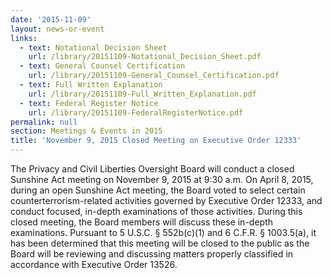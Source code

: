 ```yaml
---
date: '2015-11-09'
layout: news-or-event
links:
  - text: Notational Decision Sheet
    url: /library/20151109-Notational_Decision_Sheet.pdf
  - text: General Counsel Certification
    url: /library/20151109-General_Counsel_Certification.pdf
  - text: Full Written Explanation
    url: /library/20151109-Full_Written_Explanation.pdf
  - text: Federal Register Notice
    url: /library/20151109-FederalRegisterNotice.pdf
permalink: null
section: Meetings & Events in 2015
title: 'November 9, 2015 Closed Meeting on Executive Order 12333'
---
```

The Privacy and Civil Liberties Oversight Board will conduct a closed Sunshine Act meeting on November 9, 2015 at 9:30 a.m. On April 8, 2015, during an open Sunshine Act meeting, the Board voted to select certain counterterrorism-related activities governed by Executive Order 12333, and conduct focused, in-depth examinations of those activities. During this closed meeting, the Board members will discuss these in-depth examinations. Pursuant to 5 U.S.C. § 552b(c)(1) and 6 C.F.R. § 1003.5(a), it has been determined that this meeting will be closed to the public as the Board will be reviewing and discussing matters properly classified in accordance with Executive Order 13526.
